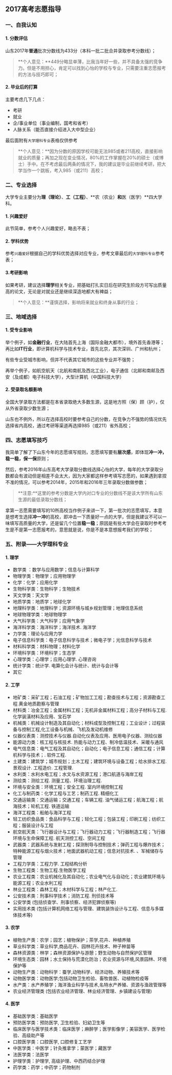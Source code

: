 ## 2017高考志愿指导

### 一、自我认知

#### 1. 分数评估

山东2017年**普通**批次分数线为433分（本科一批二批合并录取参考分数线）；

> **个人意见：**449分略显单薄，比我当年好一些，并不具备太强的竞争力。但是不用担心，肯定可以找到心怡的学校与专业，只需要注重志愿报考的方法与技巧即可；

#### 2. 毕业后的打算

主要考虑几下几点：

- 考研
- 就业
- 企/事业单位（事业编制，国考和省考）
- 人脉关系（能否直接介绍进入大中型企业）

最后面附有`大学理科专业`表格仅供参考

> **个人意见：**因为分数的原因学校可能无法985或者211高校，直接影响就业的质量；再加之现在变业情况，80%的工作掌握在20%的硕士（或博士）手中。在不考虑最后两条的情况下，我的建议是毕业前继续考研，把大学当作一个跳板，考入985（或211）高校；

### 二、专业选择

大学专业主要分为**理（理论）**、**工（工程）**、**农（农业）**和**医（医学）**四大学科。

#### 1. 兴趣爱好

此节简单，参考个人兴趣爱好，略去不表；

#### 2. 学科优势

参考`兴趣爱好`根据自己的学科优势选择对应专业，参考文章最后的`大学理科专业`参考表；

#### 3.考研影响

如果考研，建议选择**理学**相关专业，把基础打扎实日后在研究生阶段方可写出质量高的论文，无论是对就业还是继续深造地都大有裨益；

> **个人意见：**谨慎选择，影响将来就业和终身从事的行业；

### 三、地域选择

#### 1. 受专业影响

举个例子，如**金融行业**，在大陆首先上海（国际金融大都市），境外首先香港等；再比如**IT行业**，即计算机科学与技术专业，首先北京，其次深圳、广州和杭州；

有些专业受城市影响，但并不代表其它城市的这些专业并不强势；

再举个例子，如航空航天（北航和南航及西北工业），电子通信（北邮和南邮及西安（及成都）电子科技大学），大型计算机（中国科技大学）

#### 2. 受录取名额影响

全国大学录取方法都是在本省录取绝大多数生源，这是地方照（保）顾（护），仅从外省录取少数生源；

山东也不例外，所以在选择高校时要参考自己的分数，在竞争力不强势的情况优先选择省内高校，通过考研等渠道再选择985（或211）省外高校；

### 四、志愿填写技巧

我简单了解了下山东今年的志愿填写规则，志愿填写要有**层次感**，即体现**冲一冲，稳一稳，保一保**原则；

然后，参考2016年山东高考大学录取分数线选择心怡的大学，每年的大学录取分数都会有波动但是相差不会太大，因为大家都这样参考填写志愿的，如果遇到拿捏不准的情况，可以参考2014年，2015年和2016年三年录取分数做参数；

> **注意:**这里的参考分数是大学内对口专业的分数线不是该大学所有山东生源的最低录取分数线；

拿第一志愿需要填写的10所高校当作例子来讲一下，第一批次的志愿填写，本意是想考生选择**冲一冲**的高校，即冲击一下质量好一点的大学，但是我建议不可以一味填写高质量的大学，还是留几个位置**稳一稳**；原因是有些大学会在录取时参考考生是不是第一志愿报考的，意思就是说，你是不是本意想报考我们的学校；

### 五、附录——大学理科专业

#### 1. 理学

- 数学类 ：数学与应用数学；信息与计算科学
- 物理学类：物理学；应用物理学
- 化学：化学；应用化学
- 生物科学类：生物科学；生物技术
- 天文学类：天文学
- 地质学类：地质学；地球化学
- 地理科学类：地理科学；资源环境与城乡规划管理；地理信息系统
- 地球物理学类：地球物理学
- 大气科学类：大气科学；应用气象学
- 海洋科学类：海洋科学；海洋技术. 海洋学
- 力学类：理论与应用力学
- 电子信息科学类：电子信息科学与技术；微电子学；光信息科学与技术
- 材料科学类：材料物理；材料化学
- 环境科学类：环境科学；生态学
- 心理学类：心理学；应用心理学. 心理咨询
- 统计学类：统计学. 电算化会计与统计、统计与会计等
- 其它

#### 2. 工学

- 地矿类：采矿工程；石油工程；矿物加工工程；勘查技术与工程；资源勘查工程.黄金地质勘察与管理
- 材料类：冶金工程；金属材料工程；无机非金属材料工程；高分子材料与工程.化学装潢材料及应用、宝石学
- 机械类：机械设计制造及其自动化；材料成型及控制工程；工业设计；过程装备与控制工程,化工设备与机械、飞机及发动机维修
- 仪器仪表类：测控技术与仪器.自动化仪表及应用、医用电子仪器、测绘仪器
-  能源动力类：核工程与核技术. 热能与动力工程、制冷低温技术、采暖与通风
- 电气信息类：电气工程及其自动化；自动化；电子信息工程；通信工程；计算机科学与技术；. 软件工程.
- 土建类：建筑学；城市规划；土木工程；建筑环境与设备工程；给水排水工程. 景观设计. 工程造价. 工程管理.
- 水利类：水利水电工程；水文与水资源工程；港口航道与海岸工程
- 测绘类：测绘工程. 测量工程、环境治理工程.
- 环境与安全类：环境工程；安全工程. 室内环境控制工程
- 化工与制药类：化学工程与工艺；制药工程. 精细化工
- 交通运输类：交通运输；交通工程；车辆工程. 油气储运工程；航海工程；航海技术；轮机工程. 铁道运输
- 海洋工程类：船舶与海洋工程
- 轻工纺织食品类：食品科学与工程；轻化工程；包装工程；印刷工程；纺织工程；服装设计与工程
- 航空航天类：飞行器设计与工程；飞行器动力工程；飞行器制造工程；飞行器环境与生命保障工程. 航天测控工程、空间工程
- 武器类：武器系统与发射工程；探测制导与控制技术；弹药工程与爆炸技术；特种能源工程与烟火技术；地面武器机动工程；信息对抗技术. 、军械储存与管理
- 工程力学类：工程力学. 工程结构分析
- 生物工程类：生物工程.生物医学工程
- 农业工程类：农业机械化及其自动化；农业电气化与自动化；农业建筑环境与能源工程；农业水利工程
- 林业工程类：森林工程；木材科学与工程；林产化工.
- 公安技术类：刑事科学技术；消防工程. 刑侦技术等
- 公安学类 (包括侦查学、刑事侦察、经济犯罪侦察等)
- 实用技术类 (包括计算机网络工程与管理、建筑装饰设计与工程、信息与多媒体技术等)

#### 3. 农学

- 植物生产类：农学；园艺；植物保护；茶学,花卉、种植养殖
- 草业科学类：草业科学,商品花卉、园林花卉技术、种子种苗等
- 森林资源类：林学；森林资源保护与游憩；野生动物与自然保护区管理
- 环境生态类：园林；水土保持与荒漠化防治；农业资源与环境,风景园林、环境保护等
- 动物生产类：动物科学：蚕学,动物科学、经济动物、养殖技术等
- 动物医学类：动物医学;包括动物卫生检验、畜牧兽医、动植物检疫等
- 水产类：水产养殖学；海洋渔业科学与技术,名特水产养殖、资源与渔政管理等
- 农业经济管理类 (包括农业经济管理、林业经济管理、乡镇建设与管理)

#### 4. 医学

- 基础医学类：基础医学
- 预防医学类：预防医学, 卫生检验、妇幼卫生等
- 临床医学与医学技术类：临床医学；麻醉学；医学影像学；美容医学、医学检验、高级助产等
- 口腔医学类：口腔医学, 口腔修复工艺学
- 中医学类：中医学；针灸推拿学；蒙医学；藏医学
- 法医学类：法医学
- 护理学类：护理学, 高级护理、中西药结合护理
- 药学类：药学；中药学；药物制剂
